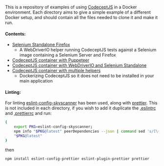 This is a repository of examples of using [CodeceptJS](https://codecept.io/) in a Docker environment. Each directory aims to give a simple example of a different Docker setup, and should contain all the files needed to clone it and make it run.

#### Contents:

- [Selenium Standalone Firefox](./seleniumStandaloneFirefox)
  - A WebDriverIO helper running CodeceptJS tests against a Selenium image containing a Selenium Server and Firefox
- [CodeceptJS container with Puppeteer](./dockerizedCodeceptJSPuppeteer)
- [CodeceptJS container with WebDriverIO and Selenium Standalone](./dockerizedCodeceptJSWebDriverIO)
- [CodeceptJS container with multiple helpers](./dockerizedCodeceptJSMultipleHelpers)
  - Dockerizing CodeceptJS so it does not need to be installed in your main application

#### Linting:

For linting [eslint-config-skyscanner](https://github.com/Skyscanner/eslint-config-skyscanner ) has been used, along with [prettier](https://github.com/prettier/prettier). This is not included in each directory, if you wish to add it duplicate the [.eslintrc](.eslintrc) and [.prettierrc](.prettierrc) and run:

```sh
(
    export PKG=eslint-config-skyscanner;
    npm info "$PKG@latest" peerDependencies --json | command sed 's/[\{\},]//g ; s/: /@/g' | xargs npm install --save-dev
    "$PKG@latest"
)
```
then 
```sh
npm install eslint-config-prettier eslint-plugin-prettier prettier
```



